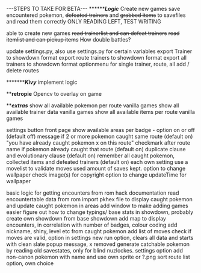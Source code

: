 ---STEPS TO TAKE FOR BETA---
*******************************Logic*************************
Create new games
save encountered pokemon, ~~defeated trainers~~ and ~~grabbed items~~ to savefiles and read them correctly ONLY READING LEFT, TEST WRITING

able to create new games
~~read trainerlist and can defeat trainers~~
~~read itemlist and can pickup items~~
How double battles?

update settings.py, also use settings.py for certain variables
export Trainer to showdown format
export route trainers to showdown format
export all trainers to showdown format
optionmenu for single trainer, route, all
add / delete routes


********************************Kivy*************************
implement logic



****************************retropie**************************
Opencv to overlay on game



*****************************extras***************************
show all available pokemon per route vanilla games
show all available trainer data vanilla games
show all available items per route vanilla games

settings button front page
    show available areas per badge - option on or off (default off)
    message if 2 or more pokemon caught same route (default on) "you have already caught pokemon x on this route"
    checkmark after route name if pokemon already caught that route (default on)
    duplicate clause and evolutionary clause (default on)
    remember all caught pokemon, collected items and defeated trainers (default on) each own setting
    use a movelist to validate moves used
    amount of saves kept.
    option to change wallpaper
        check image(s) for copyright
        option to change updateTime for wallpaper

basic logic for getting encounters from rom hack documentation
read encountertable data from rom
    import pkhex file to display caught pokemon and update caught pokemon in areas
add window to make adding games easier
figure out how to change typings/ base stats in showdown, probably create own showdown from base showdown
add map to display encounters, in correlation with number of badges, colour coding
add nickname, shiny, level etc from caught pokemon
add list of moves
check if moves are valid, option in settings
new run option, clears all data and starts with clean slate
popup message, x removed
generate catchable pokemon by reading old savestates, only for blind nuzlockes. settings option
add non-canon pokemon with name and use own sprite or ?.png
sort route list option, own choice
